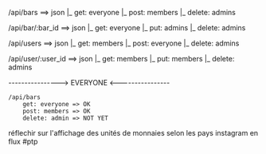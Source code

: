 /api/bars  				==> json
	|_ get: everyone
	|_ post: members
	|_ delete: admins

/api/bar/:bar_id		==> json
	|_ get: everyone
	|_ put: admins
	|_ delete: admins

/api/users 				==> json
	|_ get: members
	|_ post: everyone
	|_ delete: admins

/api/user/:user_id		==> json
	|_ get: members
	|_ put: members
	|_ delete: admins




---------------->  EVERYONE  <----------------

	/api/bars
		get: everyone => OK
		post: members => OK
		delete: admin => NOT YET

réflechir sur l'affichage des unités de monnaies selon les pays
instagram en flux #ptp